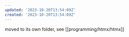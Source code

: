 ```yaml
---
updated: '2023-10-20T13:54:09Z'
created: '2023-10-20T13:54:09Z'
---
```

moved to its own folder, see [[programming/htmx/htmx]]